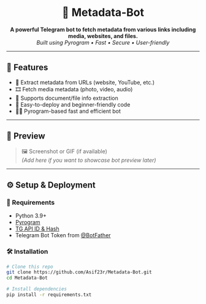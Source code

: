 <h1 align="center">📂 Metadata-Bot</h1>
<p align="center">
  <b>A powerful Telegram bot to fetch metadata from various links including media, websites, and files.</b><br>
  <i>Built using Pyrogram • Fast • Secure • User-friendly</i>
</p>

---

## 🚀 Features

- 🔗 Extract metadata from URLs (website, YouTube, etc.)
- 🎞️ Fetch media metadata (photo, video, audio)
- 📁 Supports document/file info extraction
- 🤖 Easy-to-deploy and beginner-friendly code
- 👨‍💻 Pyrogram-based fast and efficient bot

---

## 📸 Preview

> 🖼️ Screenshot or GIF (if available)  
*(Add here if you want to showcase bot preview later)*

---

## ⚙️ Setup & Deployment

### 🔧 Requirements

- Python 3.9+
- [Pyrogram](https://docs.pyrogram.org/)
- [TG API ID & Hash](https://my.telegram.org/)
- Telegram Bot Token from [@BotFather](https://t.me/BotFather)

### 🛠 Installation

```bash
# Clone this repo
git clone https://github.com/Asif23r/Metadata-Bot.git
cd Metadata-Bot

# Install dependencies
pip install -r requirements.txt
